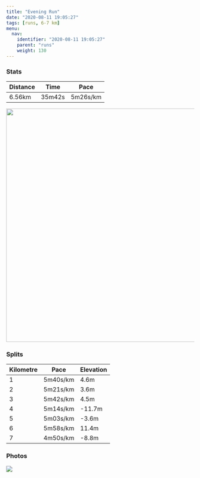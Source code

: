 ```yaml
---
title: "Evening Run"
date: "2020-08-11 19:05:27"
tags: [runs, 6-7 km]
menu:
  nav:
    identifier: "2020-08-11 19:05:27"
    parent: "runs"
    weight: 130
---
```


### Stats

| Distance | Time | Pace |
|----------|------|------|
|6.56km|35m42s|5m26s/km|

<img src='https://maps.googleapis.com/maps/api/staticmap?maptype=terrain&path=enc:ivmeIpblLU~@O\WzBORUNGH_@l@G@U]Uk@m@mBQV?MFG@GAYSk@Qs@KuA?]Lm@Bc@AcAE[_AmDWe@_AcAIUEY@_@JWJGhAO`@a@XUZe@Tg@Ja@@MAuBLm@Vs@j@a@HEb@KV?d@VRRNXLZFZG`BNpADhAGv@UjACh@Dl@XfB?RIvBBvDE|@Gf@Oj@Ir@Ob@QjBIJ]Pm@p@IFC?EIMm@a@q@_AyCUgAAk@?o@JeA@w@Ca@g@cBSaASo@Ua@o@i@KUEQASD]JYJId@AREPIPOPKTW\i@Re@Lu@As@Gw@@Q|@wCT}@^gAXeAJQCo@C?QNM@]?IEWWYg@{@gBa@yAo@sCKs@[gCOk@Sc@YY_Am@WYWM[Es@CmAMs@A{@OuA]_@CMKUe@_@}AGaACkA@aAEiBI_BKcAAm@KoAB{@@wCAg@@kBCi@EgBEg@?}@GyA@iAIwD?wBGe@Hy@P_A@[Js@NuCL}@EkCVa@PSFC~@Od@APDVR@`@G_@?a@R_BFeFFe@@_@Ac@Gc@McBGwBG_Ac@qB{@{C?OBE\WHCVb@XrA|@dFLz@Dd@@v@G`D@f@C`BBnBFfBGxEEpA@`@JhABvCA`@S`C_@`C[tCIlAAr@@h@Hr@T`EJp@^rABZCZYd@Wn@Eb@?vAGvAA`BInB?p@G|@@\EbA@pBOVOFOPKVCTpBXXBf@?n@P|@Nb@ARBTFp@d@d@Rj@b@PT`@hAFf@LrARrA`A`EVt@j@fAj@x@NDz@B@DF?BB@d@iAdD[zACNDJB?VQVMZCLBLDXTPVVf@DTApAB~@LpA?t@Gl@UdACr@ZhBDd@@z@GtDUdAC`@@l@CX&key=AIzaSyBPVQ_iynBzLujdhfLzy8Z-5zczbktE55k&size=800x800&scale=2&markers=color:yellow|label:S|53.48725,-2.19705&markers=color:green|label:F|53.487289999999966,-2.196960000000002' width='625' />

### Splits

| Kilometre | Pace | Elevation |
|------|------|-----------|
|1|5m40s/km|4.6m|
|2|5m21s/km|3.6m|
|3|5m42s/km|4.5m|
|4|5m14s/km|-11.7m|
|5|5m03s/km|-3.6m|
|6|5m58s/km|11.4m|
|7|4m50s/km|-8.8m|

### Photos
<img src='https://dgtzuqphqg23d.cloudfront.net/0LZkZM4-CgjNcpyTF8RpLZCnaRs2s-OsJlA-IpaGhmY-576x768.jpg'>
